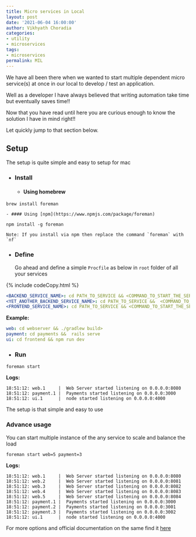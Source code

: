 ```yaml
---
title: Micro services in Local
layout: post
date: '2021-06-04 16:00:00'
author: Vikhyath Choradia
categories:
- utility
- microservices
tags:
- microservices
permalink: MIL
---
```


We have all been there when we wanted to start multiple dependent micro service(s) at once in our local to develop / test an application.

Well as a developer I have always believed that writing automation take time but eventually saves time!!


Now that you have read until here you are curious enough to know the solution I have in mind right!!

Let quickly jump to that section below.

## Setup

The setup is quite simple and easy to setup for mac

- ### Install
    - #### Using homebrew
`brew install foreman`

    - #### Using [npm](https://www.npmjs.com/package/foreman)
`npm install -g foreman`

    Note: If you install via npm then replace the command `foreman` with `nf`
- ### Define 

    Go ahead and define a simple `Procfile` as below in `root` folder of all your services

{% include codeCopy.html %}
```yml
<BACKEND_SERVICE_NAME>: cd PATH_TO_SERVICE && <COMMAND_TO_START_THE_SERVICE>
<YET_ANOTHER_BACKEND_SERVICE_NAME>: cd PATH_TO_SERVICE &&  <COMMAND_TO_START_THE_SERVICE>
<FRONTEND_SERVICE_NAME>: cd PATH_TO_SERVICE && <COMMAND_TO_START_THE_SERVICE_2>
```

**Example:**
```yml
web: cd webserver && ./gradlew build>
payment: cd payments &&  rails serve
ui: cd frontend && npm run dev
```

- ### Run 
`foreman start`

**Logs:**
```log
18:51:12: web.1     |  Web Server started listening on 0.0.0.0:8080
18:51:12: payment.1 |  Payments started listening on 0.0.0.0:3000
18:51:12: ui.1      |  node started listening on 0.0.0.0:4000
```

The setup is that simple and easy to use

### Advance usage
You can start multiple instance of the any service to scale and balance the load

`foreman start web=5 payment=3`

**Logs:**
```log
18:51:12: web.1     |  Web Server started listening on 0.0.0.0:8080
18:51:12: web.2     |  Web Server started listening on 0.0.0.0:8081
18:51:12: web.3     |  Web Server started listening on 0.0.0.0:8082
18:51:12: web.4     |  Web Server started listening on 0.0.0.0:8083
18:51:12: web.5     |  Web Server started listening on 0.0.0.0:8084
18:51:12: payment.1 |  Payments started listening on 0.0.0.0:3000
18:51:12: payment.2 |  Payments started listening on 0.0.0.0:3001
18:51:12: payment.3 |  Payments started listening on 0.0.0.0:3002
18:51:12: ui.1      |  node started listening on 0.0.0.0:4000
```

For more options and official documentation on the same find it [here](https://ddollar.github.io/foreman)
